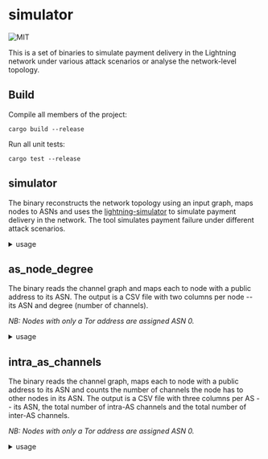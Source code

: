 # simulator

![MIT](https://img.shields.io/badge/license-MIT-blue.svg)

This is a set of binaries to simulate payment delivery in the Lightning network
under various attack scenarios or analyse the network-level topology.

## Build

Compile all members of the project:

`cargo build --release`

Run all unit tests:

`cargo test --release`

## simulator

The binary reconstructs the network topology using an input graph, maps nodes to
ASNs and uses the
[lightning-simulator](https://github.com/cndolo/lightning-simulator) to simulate
payment delivery in the network.
The tool simulates payment failure under different attack scenarios.

  <details>
    <summary>usage</summary>

       target/release/simulator [OPTIONS] <GRAPH_FILE> [VERBOSE]

       Arguments:
         <GRAPH_FILE>  Path to JSON ile describing topology
         [VERBOSE]

       Options:
         -l, --log <LOG_LEVEL>                [default: info]
         -o, --out <OUTPUT_DIR>               Path to directory in which the results will be stored
         -a, --amount <AMOUNT>                The payment volume (in sat) we are trying to route
         -r, --run <RUN>                      Set the seed for the simulation [default: 19]
         -g, --graph-source <GRAPH_TYPE>      [default: lnd] [possible values: lnd, lnr]
         -p, --payments <NUM_PAIRS>           Number of src/dest pairs to use in the simulation [default: 1000]
         -n, --num-as <NUM_ADV_AS>            The number of adversarial ASs to simulate (top-n) [default: 5]
         -s, --as-strategy <AS_SEL_STRATEGY>  AS selection strategy. 0 for number of nodes and 1 for number of channels [default: 1]
         -h, --help                           Print help
         -V, --version                        Print version 
  </details>

## as_node_degree

The binary reads the channel graph and maps each to node with a public address
to its ASN.
The output is a CSV file with two columns per node -- its ASN and degree (number
of channels).

*NB: Nodes with only a Tor address are assigned ASN 0.*

  <details>
    <summary>usage</summary>

        target/release/as_node_degree [OPTIONS] <GRAPH_FILE> [VERBOSE]

        Arguments:
          <GRAPH_FILE>  Path to JSON file describing topology
          [VERBOSE]

        Options:
          -l, --log <LOG_LEVEL>            [default: info]
          -o, --out <OUTPUT_PATH>          Path to directory where the results will be stored
          -g, --graph-source <GRAPH_TYPE>  [default: lnd] [possible values: lnd, lnr]
          -u, --overwrite
          -h, --help                       Print help
          -V, --version                    Print version
  </details>

## intra_as_channels

The binary reads the channel graph, maps each to node with a public address
to its ASN and counts the number of channels the node has to other nodes in its
ASN.
The output is a CSV file with three columns per AS -- its ASN, the total number
of intra-AS channels and the total number of inter-AS channels.

*NB: Nodes with only a Tor address are assigned ASN 0.*

  <details>
    <summary>usage</summary>

        Usage: target/release/intra_channels [OPTIONS] <GRAPH_FILE> [VERBOSE]

        Arguments:
          <GRAPH_FILE>  Path to JSON file describing topology
          [VERBOSE]

        Options:
          -l, --log <LOG_LEVEL>            [default: info]
          -o, --out <OUTPUT_PATH>          Path to CSV file where the results should be written to
          -g, --graph-source <GRAPH_TYPE>  [default: lnd] [possible values: lnd, lnr]
          -u, --overwrite
          -h, --help                       Print help
          -V, --version                    Print version
  </details>
